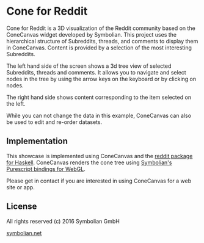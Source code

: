 # Cone for Reddit

Cone for Reddit is a 3D visualization of the Reddit community based on the ConeCanvas widget developed by Symbolian. This project uses the hierarchical structure of Subreddits, threads, and comments to display them in ConeCanvas. Content is provided by a selection of the most interesting Subreddits.

The left hand side of the screen shows a 3d tree view of selected Subreddits, threads and comments. It allows you to navigate and select nodes in the tree by using the arrow keys on the keyboard or by clicking on nodes.

The right hand side shows content corresponding to the item selected on the left.

While you can not change the data in this example, ConeCanvas can also be used to edit and re-order datasets.

## Implementation

This showcase is implemented using ConeCanvas and the [reddit package for Haskell][1]. ConeCanvas renders the cone tree using [Symbolian's Purescript bindings for WebGL][2].

Please get in contact if you are interested in using ConeCanvas for a web site or app.

## License

All rights reserved (c) 2016 Symbolian GmbH

[symbolian.net][3]

[1]: https://hackage.haskell.org/package/reddit
[2]: https://github.com/jutaro/purescript-webgl
[3]: http://symbolian.net/
